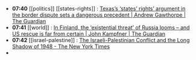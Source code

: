 - **07:40** [[politics]] [[states-rights]] :  [Texas’s ‘states’ rights’ argument in the border dispute sets a dangerous precedent | Andrew Gawthorpe | The Guardian](https://www.theguardian.com/commentisfree/2024/feb/02/texas-mexico-border-states-rights-supreme-court-republican)
- **07:41** [[world]] :  [In Finland, the ‘existential threat’ of Russia looms – and US rescue is far from certain | John Kampfner | The Guardian](https://www.theguardian.com/commentisfree/2024/feb/02/finland-russia-us-election-president-vladimir-putin-donald-trump)
- **07:42** [[israel-palestine]] :  [The Israeli-Palestinian Conflict and the Long Shadow of 1948 - The New York Times](https://www.nytimes.com/interactive/2024/02/01/magazine/israel-founding-palestinian-conflict.html?utm_source=newsshowcase&utm_medium=gnews&utm_campaign=CDAQloX1lOr15YvLARiB---G5JS6_JABKg8IACoHCAowjuuKAzCWrzw&utm_content=rundown&gaa_at=g&gaa_n=AZsHK_n_teoAhAO9Kmsr93F9QU5ihXIhyvNkfezYsvMUKBx-2Dcj31wl1vTDLmdCFF0pvonxeMtOQDwnPiNubmQHqaLj37ABmQ%3D%3D&gaa_ts=65bcef0b&gaa_sig=ErLFfTAh7K6Mhpg3iTXr1oyFu7XvXqjtdKIP5tN2d53TmH6J5XZAmd6Ejh8asengU4ueF0LDdfrWcoQirn8sCQ%3D%3D)
-